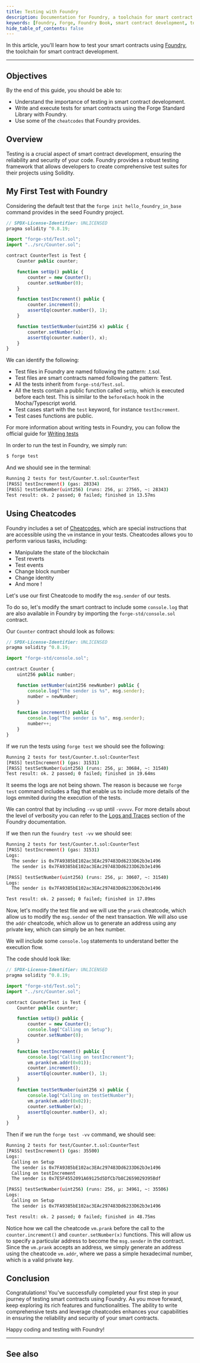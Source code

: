 ```yaml
---
title: Testing with Foundry
description: Documentation for Foundry, a toolchain for smart contract development. Learn how to test your smart contracts using Foundry.
keywords: [Foundry, Forge, Foundry Book, smart contract development, toolchain, testing, test]
hide_table_of_contents: false
---
```


In this article, you'll learn how to test your smart contracts using [Foundry], the toolchain for smart contract development.

---

## Objectives

By the end of this guide, you should be able to:

- Understand the importance of testing in smart contract development.
- Write and execute tests for smart contracts using the Forge Standard Library with Foundry.
- Use some of the `cheatcodes` that Foundry provides.

## Overview

Testing is a crucial aspect of smart contract development, ensuring the reliability and security of your code. Foundry provides a robust testing framework that allows developers to create comprehensive test suites for their projects using Solidity.

## My First Test with Foundry

Considering the default test that the `forge init hello_foundry_in_base` command provides in the seed Foundry project.

```javascript
// SPDX-License-Identifier: UNLICENSED
pragma solidity ^0.8.19;

import "forge-std/Test.sol";
import "../src/Counter.sol";

contract CounterTest is Test {
    Counter public counter;

    function setUp() public {
        counter = new Counter();
        counter.setNumber(0);
    }

    function testIncrement() public {
        counter.increment();
        assertEq(counter.number(), 1);
    }

    function testSetNumber(uint256 x) public {
        counter.setNumber(x);
        assertEq(counter.number(), x);
    }
}
```

We can identify the following:

- Test files in Foundry are named following the pattern: <ContractName>.t.sol.
- Test files are smart contracts named following the pattern: <ContractName>Test.
- All the tests inherit from `forge-std/Test.sol`.
- All the tests contain a public function called `setUp`, which is executed before each test. This is similar to the `beforeEach` hook in the Mocha/Typescript world.
- Test cases start with the `test` keyword, for instance `testIncrement`.
- Test cases functions are public.

For more information about writing tests in Foundry, you can follow the official guide for [Writing tests]

In order to run the test in Foundry, we simply run:

```bash
$ forge test
```

And we should see in the terminal:

```bash
Running 2 tests for test/Counter.t.sol:CounterTest
[PASS] testIncrement() (gas: 28334)
[PASS] testSetNumber(uint256) (runs: 256, μ: 27565, ~: 28343)
Test result: ok. 2 passed; 0 failed; finished in 13.57ms
```

## Using Cheatcodes

Foundry includes a set of [Cheatcodes], which are special instructions that are accessible using the `vm` instance in your tests. Cheatcodes allows you to perform various tasks, including:

- Manipulate the state of the blockchain
- Test reverts
- Test events
- Change block number
- Change identity 
- And more !

Let's use our first Cheatcode to modify the `msg.sender` of our tests. 

To do so, let's modify the smart contract to include some `console.log` that are also available in Foundry by importing the `forge-std/console.sol` contract.

Our `Counter` contract should look as follows:

```javascript
// SPDX-License-Identifier: UNLICENSED
pragma solidity ^0.8.19;

import "forge-std/console.sol";

contract Counter {
    uint256 public number;

    function setNumber(uint256 newNumber) public {
        console.log("The sender is %s", msg.sender);
        number = newNumber;
    }

    function increment() public {
        console.log("The sender is %s", msg.sender);
        number++;
    }
}
```

If we run the tests using `forge test` we should see the following:

```bash
Running 2 tests for test/Counter.t.sol:CounterTest
[PASS] testIncrement() (gas: 31531)
[PASS] testSetNumber(uint256) (runs: 256, μ: 30684, ~: 31540)
Test result: ok. 2 passed; 0 failed; finished in 19.64ms
```

It seems the logs are not being shown. The reason is because we `forge test` command includes a flag that enable us to include more details of the logs emmited during the execution of the tests.

We can control that by including `-vv` up until `-vvvvv`. For more details about the level of verbosity you can refer to the [Logs and Traces] section of the Foundry documentation.

If we then run the `foundry test -vv` we should see:

```bash
Running 2 tests for test/Counter.t.sol:CounterTest
[PASS] testIncrement() (gas: 31531)
Logs:
  The sender is 0x7FA9385bE102ac3EAc297483Dd6233D62b3e1496
  The sender is 0x7FA9385bE102ac3EAc297483Dd6233D62b3e1496

[PASS] testSetNumber(uint256) (runs: 256, μ: 30607, ~: 31540)
Logs:
  The sender is 0x7FA9385bE102ac3EAc297483Dd6233D62b3e1496

Test result: ok. 2 passed; 0 failed; finished in 17.89ms
```

Now, let's modify the test file and we will use the `prank` cheatcode, which allow us to modify the `msg.sender` of the next transaction. We will also use the `addr` cheatcode, which allow us to generate an address using any private key, which can simply be an hex number.

We will include some `console.log` statements to understand better the execution flow.

The code should look like:

```javascript
// SPDX-License-Identifier: UNLICENSED
pragma solidity ^0.8.19;

import "forge-std/Test.sol";
import "../src/Counter.sol";

contract CounterTest is Test {
    Counter public counter;

    function setUp() public {
        counter = new Counter();
        console.log("Calling on Setup");
        counter.setNumber(0);
    }

    function testIncrement() public {
        console.log("Calling on testIncrement");
        vm.prank(vm.addr(0x01));
        counter.increment();
        assertEq(counter.number(), 1);
    }

    function testSetNumber(uint256 x) public {
        console.log("Calling on testSetNumber");
        vm.prank(vm.addr(0x02));
        counter.setNumber(x);
        assertEq(counter.number(), x);
    }
}
```

Then if we run the `forge test -vv` command, we should see:

```bash
Running 2 tests for test/Counter.t.sol:CounterTest
[PASS] testIncrement() (gas: 35500)
Logs:
  Calling on Setup
  The sender is 0x7FA9385bE102ac3EAc297483Dd6233D62b3e1496
  Calling on testIncrement
  The sender is 0x7E5F4552091A69125d5DfCb7b8C2659029395Bdf

[PASS] testSetNumber(uint256) (runs: 256, μ: 34961, ~: 35506)
Logs:
  Calling on Setup
  The sender is 0x7FA9385bE102ac3EAc297483Dd6233D62b3e1496

Test result: ok. 2 passed; 0 failed; finished in 48.75ms
```

Notice how we call the cheatcode `vm.prank` before the call to the `counter.increment()` and `counter.setNumber(x)` functions. This will allow us to specify a particular address to become the `msg.sender` in the contract. Since the `vm.prank` accepts an address, we simply generate an address using the cheatcode `vm.addr`, where we pass a simple hexadecimal number, which is a valid private key.

## Conclusion

Congratulations! You've successfully completed your first step in your journey of testing smart contracts using Foundry. As you move forward, keep exploring its rich features and functionalities. The ability to write comprehensive tests and leverage cheatcodes enhances your capabilities in ensuring the reliability and security of your smart contracts.

Happy coding and testing with Foundry!

---

## See also

[Foundry]: https://book.getfoundry.sh/
[Writing tests]: https://book.getfoundry.sh/forge/writing-tests
[Cheatcodes]: https://book.getfoundry.sh/forge/cheatcodes
[Logs and Traces]: https://book.getfoundry.sh/forge/tests?highlight=vvv#logs-and-traces
